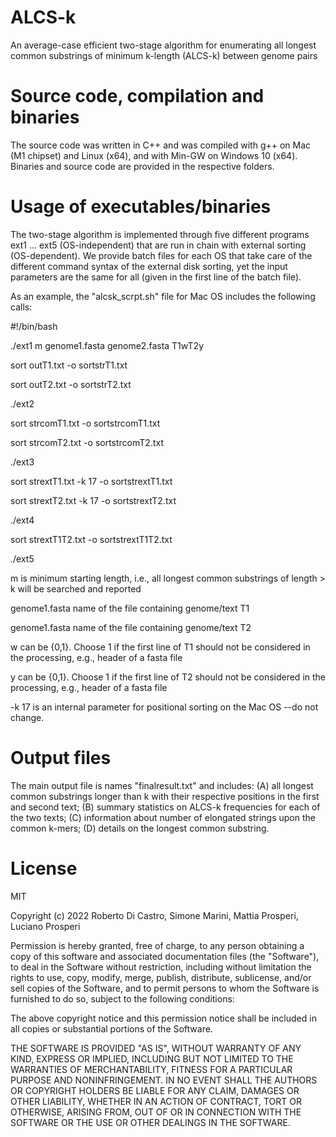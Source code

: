 # ALCS-k
An average-case efficient two-stage algorithm for enumerating all longest common substrings of minimum k-length (ALCS-k) between genome pairs

# Source code, compilation and binaries
The source code was written in C++ and was compiled with g++ on Mac (M1 chipset) and Linux (x64), and with Min-GW on Windows 10 (x64). Binaries and source code are provided in the respective folders.

# Usage of executables/binaries
The two-stage algorithm is implemented through five different programs ext1 ... ext5 (OS-independent) that are run in chain with external sorting (OS-dependent). We provide batch files for each OS that take care of the different command syntax of the external disk sorting, yet the input parameters are the same for all (given in the first line of the batch file).

As an example, the "alcsk_scrpt.sh" file for Mac OS includes the following calls:

#!/bin/bash

./ext1 m genome1.fasta genome2.fasta T1wT2y

sort outT1.txt -o sortstrT1.txt

sort outT2.txt -o sortstrT2.txt

./ext2

sort strcomT1.txt -o sortstrcomT1.txt

sort strcomT2.txt -o sortstrcomT2.txt

./ext3

sort strextT1.txt -k 17 -o sortstrextT1.txt

sort strextT2.txt -k 17 -o sortstrextT2.txt

./ext4

sort strextT1T2.txt -o sortstrextT1T2.txt

./ext5

m is minimum starting length, i.e., all longest common substrings of length > k will be searched and reported

genome1.fasta  name of the file containing genome/text T1

genome1.fasta  name of the file containing genome/text T2

w can be {0,1}. Choose 1 if the first line of T1 should not be considered in the processing, e.g., header of a fasta file

y can be {0,1}. Choose 1 if the first line of T2 should not be considered in the processing, e.g., header of a fasta file

-k 17 is an internal parameter for positional sorting on the Mac OS --do not change.

# Output files
The main output file is names "finalresult.txt" and includes: (A) all longest common substrings longer than k with their respective positions in the first and second text; (B) summary statistics on ALCS-k frequencies for each of the two texts; (C) information about number of elongated strings upon the common k-mers; (D) details on the longest common substring.

# License

MIT

Copyright (c) 2022 Roberto Di Castro, Simone Marini, Mattia Prosperi, Luciano Prosperi

Permission is hereby granted, free of charge, to any person obtaining a copy
of this software and associated documentation files (the "Software"), to deal
in the Software without restriction, including without limitation the rights
to use, copy, modify, merge, publish, distribute, sublicense, and/or sell
copies of the Software, and to permit persons to whom the Software is
furnished to do so, subject to the following conditions:

The above copyright notice and this permission notice shall be included in all
copies or substantial portions of the Software.

THE SOFTWARE IS PROVIDED "AS IS", WITHOUT WARRANTY OF ANY KIND, EXPRESS OR
IMPLIED, INCLUDING BUT NOT LIMITED TO THE WARRANTIES OF MERCHANTABILITY,
FITNESS FOR A PARTICULAR PURPOSE AND NONINFRINGEMENT. IN NO EVENT SHALL THE
AUTHORS OR COPYRIGHT HOLDERS BE LIABLE FOR ANY CLAIM, DAMAGES OR OTHER
LIABILITY, WHETHER IN AN ACTION OF CONTRACT, TORT OR OTHERWISE, ARISING FROM,
OUT OF OR IN CONNECTION WITH THE SOFTWARE OR THE USE OR OTHER DEALINGS IN THE
SOFTWARE.
